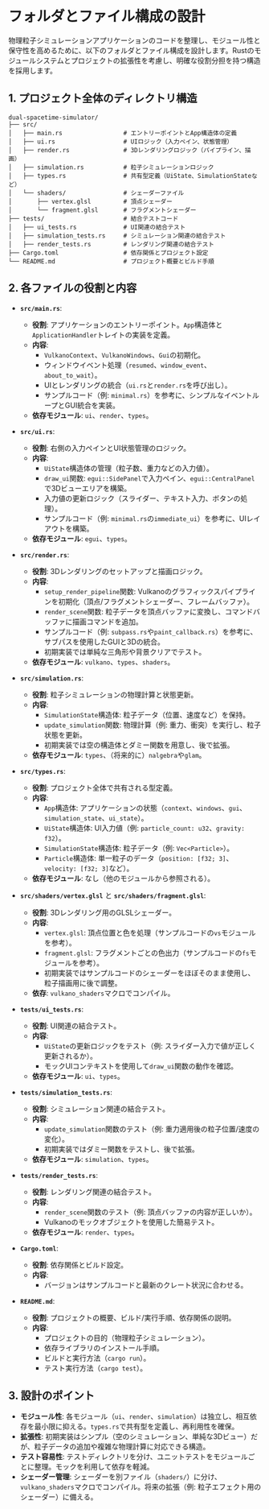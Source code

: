 # フォルダとファイル構成の設計

物理粒子シミュレーションアプリケーションのコードを整理し、モジュール性と保守性を高めるために、以下のフォルダとファイル構成を設計します。Rustのモジュールシステムとプロジェクトの拡張性を考慮し、明確な役割分担を持つ構造を採用します。

## 1. プロジェクト全体のディレクトリ構造
```
dual-spacetime-simulator/
├── src/
│   ├── main.rs                 # エントリーポイントとApp構造体の定義
│   ├── ui.rs                   # UIロジック（入力ペイン、状態管理）
│   ├── render.rs               # 3Dレンダリングロジック（パイプライン、描画）
│   ├── simulation.rs           # 粒子シミュレーションロジック
│   ├── types.rs                # 共有型定義（UiState、SimulationStateなど）
│   └── shaders/                # シェーダーファイル
│       ├── vertex.glsl         # 頂点シェーダー
│       └── fragment.glsl       # フラグメントシェーダー
├── tests/                      # 結合テストコード
│   ├── ui_tests.rs             # UI関連の結合テスト
│   ├── simulation_tests.rs     # シミュレーション関連の結合テスト
│   ├── render_tests.rs         # レンダリング関連の結合テスト
├── Cargo.toml                  # 依存関係とプロジェクト設定
└── README.md                   # プロジェクト概要とビルド手順
```

## 2. 各ファイルの役割と内容

- **`src/main.rs`**:
  - **役割**: アプリケーションのエントリーポイント。`App`構造体と`ApplicationHandler`トレイトの実装を定義。
  - **内容**:
    - `VulkanoContext`、`VulkanoWindows`、`Gui`の初期化。
    - ウィンドウイベント処理（`resumed`、`window_event`、`about_to_wait`）。
    - UIとレンダリングの統合（`ui.rs`と`render.rs`を呼び出し）。
    - サンプルコード（例: `minimal.rs`）を参考に、シンプルなイベントループとGUI統合を実装。
  - **依存モジュール**: `ui`、`render`、`types`。

- **`src/ui.rs`**:
  - **役割**: 右側の入力ペインとUI状態管理のロジック。
  - **内容**:
    - `UiState`構造体の管理（粒子数、重力などの入力値）。
    - `draw_ui`関数: `egui::SidePanel`で入力ペイン、`egui::CentralPanel`で3Dビューエリアを構築。
    - 入力値の更新ロジック（スライダー、テキスト入力、ボタンの処理）。
    - サンプルコード（例: `minimal.rs`の`immediate_ui`）を参考に、UIレイアウトを構築。
  - **依存モジュール**: `egui`、`types`。

- **`src/render.rs`**:
  - **役割**: 3Dレンダリングのセットアップと描画ロジック。
  - **内容**:
    - `setup_render_pipeline`関数: Vulkanoのグラフィックスパイプラインを初期化（頂点/フラグメントシェーダー、フレームバッファ）。
    - `render_scene`関数: 粒子データを頂点バッファに変換し、コマンドバッファに描画コマンドを追加。
    - サンプルコード（例: `subpass.rs`や`paint_callback.rs`）を参考に、サブパスを使用したGUIと3Dの統合。
    - 初期実装では単純な三角形や背景クリアでテスト。
  - **依存モジュール**: `vulkano`、`types`、`shaders`。

- **`src/simulation.rs`**:
  - **役割**: 粒子シミュレーションの物理計算と状態更新。
  - **内容**:
    - `SimulationState`構造体: 粒子データ（位置、速度など）を保持。
    - `update_simulation`関数: 物理計算（例: 重力、衝突）を実行し、粒子状態を更新。
    - 初期実装では空の構造体とダミー関数を用意し、後で拡張。
  - **依存モジュール**: `types`、（将来的に）`nalgebra`や`glam`。

- **`src/types.rs`**:
  - **役割**: プロジェクト全体で共有される型定義。
  - **内容**:
    - `App`構造体: アプリケーションの状態（`context`、`windows`、`gui`、`simulation_state`、`ui_state`）。
    - `UiState`構造体: UI入力値（例: `particle_count: u32`、`gravity: f32`）。
    - `SimulationState`構造体: 粒子データ（例: `Vec<Particle>`）。
    - `Particle`構造体: 単一粒子のデータ（`position: [f32; 3]`、`velocity: [f32; 3]`など）。
  - **依存モジュール**: なし（他のモジュールから参照される）。

- **`src/shaders/vertex.glsl`** と **`src/shaders/fragment.glsl`**:
  - **役割**: 3Dレンダリング用のGLSLシェーダー。
  - **内容**:
    - `vertex.glsl`: 頂点位置と色を処理（サンプルコードの`vs`モジュールを参考）。
    - `fragment.glsl`: フラグメントごとの色出力（サンプルコードの`fs`モジュールを参考）。
    - 初期実装ではサンプルコードのシェーダーをほぼそのまま使用し、粒子描画用に後で調整。
  - **依存**: `vulkano_shaders`マクロでコンパイル。

- **`tests/ui_tests.rs`**:
  - **役割**: UI関連の結合テスト。
  - **内容**:
    - `UiState`の更新ロジックをテスト（例: スライダー入力で値が正しく更新されるか）。
    - モックUIコンテキストを使用して`draw_ui`関数の動作を確認。
  - **依存モジュール**: `ui`、`types`。

- **`tests/simulation_tests.rs`**:
  - **役割**: シミュレーション関連の結合テスト。
  - **内容**:
    - `update_simulation`関数のテスト（例: 重力適用後の粒子位置/速度の変化）。
    - 初期実装ではダミー関数をテストし、後で拡張。
  - **依存モジュール**: `simulation`、`types`。

- **`tests/render_tests.rs`**:
  - **役割**: レンダリング関連の結合テスト。
  - **内容**:
    - `render_scene`関数のテスト（例: 頂点バッファの内容が正しいか）。
    - Vulkanoのモックオブジェクトを使用した簡易テスト。
  - **依存モジュール**: `render`、`types`。

- **`Cargo.toml`**:
  - **役割**: 依存関係とビルド設定。
  - **内容**:
    - バージョンはサンプルコードと最新のクレート状況に合わせる。

- **`README.md`**:
  - **役割**: プロジェクトの概要、ビルド/実行手順、依存関係の説明。
  - **内容**:
    - プロジェクトの目的（物理粒子シミュレーション）。
    - 依存ライブラリのインストール手順。
    - ビルドと実行方法（`cargo run`）。
    - テスト実行方法（`cargo test`）。

## 3. 設計のポイント
- **モジュール性**: 各モジュール（`ui`、`render`、`simulation`）は独立し、相互依存を最小限に抑える。`types.rs`で共有型を定義し、再利用性を確保。
- **拡張性**: 初期実装はシンプル（空のシミュレーション、単純な3Dビュー）だが、粒子データの追加や複雑な物理計算に対応できる構造。
- **テスト容易性**: テストディレクトリを分け、ユニットテストをモジュールごとに整理。モックを利用して依存を軽減。
- **シェーダー管理**: シェーダーを別ファイル（`shaders/`）に分け、`vulkano_shaders`マクロでコンパイル。将来の拡張（例: 粒子エフェクト用のシェーダー）に備える。
